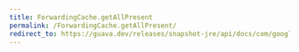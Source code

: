 ```yaml
---
title: ForwardingCache.getAllPresent
permalink: /ForwardingCache.getAllPresent/
redirect_to: https://guava.dev/releases/snapshot-jre/api/docs/com/google/common/cache/ForwardingCache.html#getAllPresent-java.lang.Iterable-
---
```

